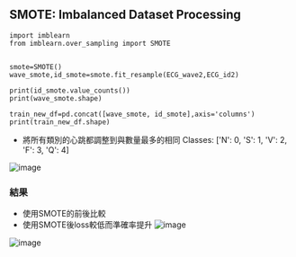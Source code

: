 ## SMOTE: Imbalanced Dataset Processing

```
import imblearn
from imblearn.over_sampling import SMOTE


smote=SMOTE()
wave_smote,id_smote=smote.fit_resample(ECG_wave2,ECG_id2)

print(id_smote.value_counts())
print(wave_smote.shape)

train_new_df=pd.concat([wave_smote, id_smote],axis='columns')
print(train_new_df.shape)
```
* 將所有類別的心跳都調整到與數量最多的相同
  Classes: ['N': 0, 'S': 1, 'V': 2, 'F': 3, 'Q': 4]
  
![image](https://github.com/Anderson991288/ECG-Signal-Processing/assets/68816726/3a0b173d-2e92-4f80-ae5a-fa62d63927a8)


### 結果
* 使用SMOTE的前後比較
* 使用SMOTE後loss較低而準確率提升
![image](https://github.com/Anderson991288/ECG-Signal-Processing/assets/68816726/7c66e164-45f9-499d-ad2a-1475f6f79816)


  
![image](https://github.com/Anderson991288/ECG-Signal-Processing/assets/68816726/ea9033be-cf9f-4d23-865e-09cbd0491c23)
